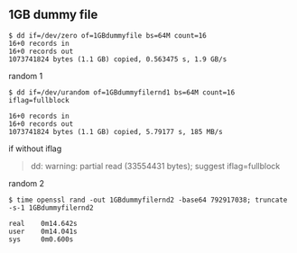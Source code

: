 


1GB dummy file 
----

```console
$ dd if=/dev/zero of=1GBdummyfile bs=64M count=16
16+0 records in
16+0 records out
1073741824 bytes (1.1 GB) copied, 0.563475 s, 1.9 GB/s
```

random 1

```console
$ dd if=/dev/urandom of=1GBdummyfilernd1 bs=64M count=16 iflag=fullblock

16+0 records in
16+0 records out
1073741824 bytes (1.1 GB) copied, 5.79177 s, 185 MB/s
```
if without iflag
>dd: warning: partial read (33554431 bytes); suggest iflag=fullblock


random 2

```console
$ time openssl rand -out 1GBdummyfilernd2 -base64 792917038; truncate -s-1 1GBdummyfilernd2

real    0m14.642s
user    0m14.041s
sys     0m0.600s
```
